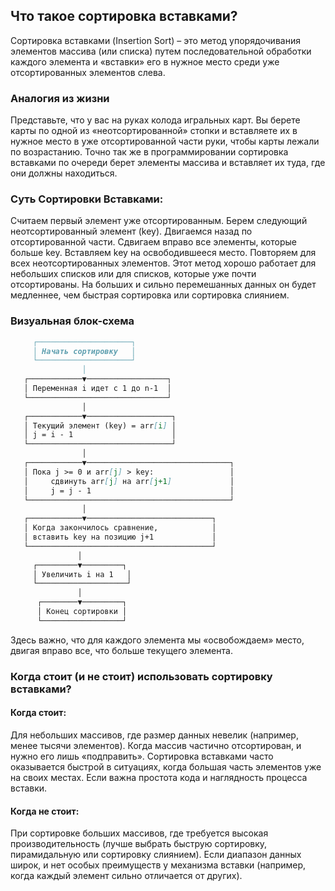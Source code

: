 ## Что такое сортировка вставками?

Сортировка вставками (Insertion Sort) – это метод упорядочивания элементов массива (или списка) путем последовательной обработки каждого элемента и «вставки» его в нужное место среди уже отсортированных элементов слева.

### Аналогия из жизни

Представьте, что у вас на руках колода игральных карт. Вы берете карты по одной из «неотсортированной» стопки и вставляете их в нужное место в уже отсортированной части руки, чтобы карты лежали по возрастанию. Точно так же в программировании сортировка вставками по очереди берет элементы массива и вставляет их туда, где они должны находиться.


### Суть Сортировки Вставками:
Считаем первый элемент уже отсортированным.
Берем следующий неотсортированный элемент (key).
Двигаемся назад по отсортированной части.
Сдвигаем вправо все элементы, которые больше key.
Вставляем key на освободившееся место.
Повторяем для всех неотсортированных элементов.
Этот метод хорошо работает для небольших списков или для списков, которые уже почти отсортированы. На больших и сильно перемешанных данных он будет медленнее, чем быстрая сортировка или сортировка слиянием.

### Визуальная блок-схема

```md
     ┌─────────────────────┐
     │ Начать сортировку   │
     └─────────────────────┘
                │
   ┌────────────▼──────────────────┐
   │ Переменная i идет с 1 до n-1  │
   └───────────────────────────────┘
                │
   ┌────────────▼───────────────────┐
   │ Текущий элемент (key) = arr[i] │
   │ j = i - 1                      │
   └────────────────────────────────┘
                │
   ┌────────────▼────────────────────────────────┐
   │ Пока j >= 0 и arr[j] > key:                 │
   │     сдвинуть arr[j] на arr[j+1]             │
   │     j = j - 1                               │
   └─────────────────────────────────────────────┘
                │
   ┌────────────▼────────────────────────────┐
   │ Когда закончилось сравнение,            │
   │ вставить key на позицию j+1             │
   └─────────────────────────────────────────┘
               │
     ┌─────────▼─────────┐
     │ Увеличить i на 1   │
     └────────────────────┘
               │
      ┌────────▼─────────┐
      │ Конец сортировки │
      └──────────────────┘

```

Здесь важно, что для каждого элемента мы «освобождаем» место, двигая вправо все, что больше текущего элемента.

### Когда стоит (и не стоит) использовать сортировку вставками?

#### Когда стоит:

Для небольших массивов, где размер данных невелик (например, менее тысячи элементов).
Когда массив частично отсортирован, и нужно его лишь «подправить». Сортировка вставками часто оказывается быстрой в ситуациях, когда большая часть элементов уже на своих местах.
Если важна простота кода и наглядность процесса вставки.

#### Когда не стоит:

При сортировке больших массивов, где требуется высокая производительность (лучше выбрать быструю сортировку, пирамидальную или сортировку слиянием).
Если диапазон данных широк, и нет особых преимуществ у механизма вставки (например, когда каждый элемент сильно отличается от других).